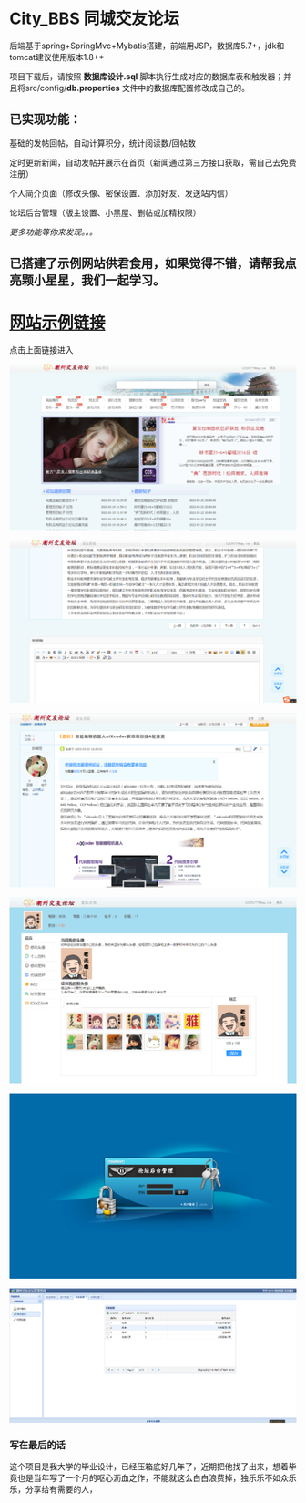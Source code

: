 # City_BBS 同城交友论坛

后端基于spring+SpringMvc+Mybatis搭建，前端用JSP，数据库5.7+，jdk和tomcat建议使用版本1.8+*

项目下载后，请按照 **数据库设计.sql** 脚本执行生成对应的数据库表和触发器；并且将src/config/**db.properties** 文件中的数据库配置修改成自己的。

## 已实现功能：
基础的发帖回帖，自动计算积分，统计阅读数/回帖数

定时更新新闻，自动发帖并展示在首页（新闻通过第三方接口获取，需自己去免费注册）

个人简介页面（修改头像、密保设置、添加好友、发送站内信）

论坛后台管理（版主设置、小黑屋、删帖或加精权限）

*更多功能等你来发现。。。*


## 已搭建了示例网站供君食用，如果觉得不错，请帮我点亮颗小星星，我们一起学习。

[网站示例链接](http://120.78.240.46:8080/City_BBS/)
====================================================

点击上面链接进入

![首页](https://github.com/xutongyuan/City_BBS/blob/main/example/首页.png)

![发帖回帖页面](https://github.com/xutongyuan/City_BBS/blob/main/example/发帖回帖页面.png)

![帖子详情](https://github.com/xutongyuan/City_BBS/blob/main/example/帖子详情.png)

![个人简介](https://github.com/xutongyuan/City_BBS/blob/main/example/个人简介.png)

![后台管理](https://github.com/xutongyuan/City_BBS/blob/main/example/后台管理.png)

![后台详情页](https://github.com/xutongyuan/City_BBS/blob/main/example/后台详情页.png)

### 写在最后的话
这个项目是我大学的毕业设计，已经压箱底好几年了，近期把他找了出来，想着毕竟也是当年写了一个月的呕心沥血之作，不能就这么白白浪费掉，独乐乐不如众乐乐，分享给有需要的人，
